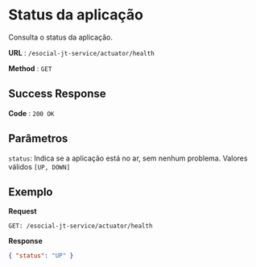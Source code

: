 # Status da aplicação

Consulta o status da aplicação.

**URL** : `/esocial-jt-service/actuator/health`

**Method** : `GET`

## Success Response

**Code** : `200 OK`

## Parâmetros

`status`: Indica se a aplicação está no ar, sem nenhum problema. Valores válidos `[UP, DOWN]`

## Exemplo

**Request**

```
GET: /esocial-jt-service/actuator/health
```

**Response**

```json
{ "status": "UP" }
```
